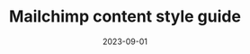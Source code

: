 ---
title: Mailchimp content style guide
date: 2023-09-01
description: 
link: https://styleguide.mailchimp.com/
pricing: 
tags: 
- Style guide
categories: 
- Content
---